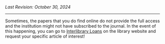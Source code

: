 _Last Revision: October 30, 2024_

---

Sometimes, the papers that you do find online do not provide the full access and the institution might not have subscribed to the journal. In the event of this happening, you can go to [Interlibrary Loans](https://library.rpi.edu/use-libraries/interlibrary-loan) on the library website and request your specific article of interest!